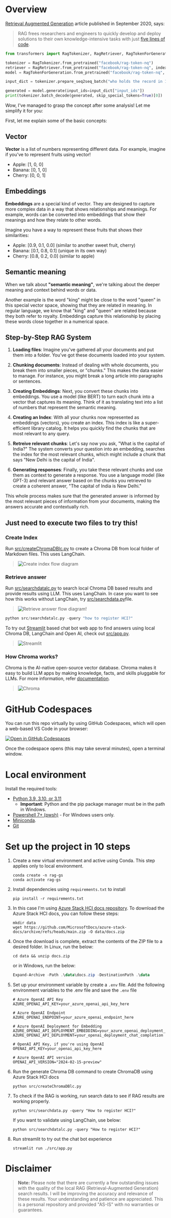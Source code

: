 # Overview
[Retrieval Augmented Generation](https://ai.meta.com/blog/retrieval-augmented-generation-streamlining-the-creation-of-intelligent-natural-language-processing-models/) article  published in September 2020, says:
> RAG frees researchers and engineers to quickly develop and deploy solutions to their own knowledge-intensive tasks with just [five lines of code](https://huggingface.co/facebook/rag-token-nq#usage).

```python
from transformers import RagTokenizer, RagRetriever, RagTokenForGeneration

tokenizer = RagTokenizer.from_pretrained("facebook/rag-token-nq")
retriever = RagRetriever.from_pretrained("facebook/rag-token-nq", index_name="exact", use_dummy_dataset=True)
model = RagTokenForGeneration.from_pretrained("facebook/rag-token-nq", retriever=retriever)

input_dict = tokenizer.prepare_seq2seq_batch("who holds the record in 100m freestyle", return_tensors="pt") 

generated = model.generate(input_ids=input_dict["input_ids"]) 
print(tokenizer.batch_decode(generated, skip_special_tokens=True)[0])
```


Wow, I've managed to grasp the concept after some  analysis! Let me simplify it for you:

First, let me explain some of the basic concepts:
## Vector
**Vector** is a list of numbers representing different data. For example, imagine if you've to represent fruits using vector!
  - Apple: [1, 0, 0]
  - Banana: [0, 1, 0]
  - Cherry: [0, 0, 1]

## Embeddings
**Embeddings** are a special kind of vector. They are designed to capture more complex data in a way that shows relationships and meanings. For example, words can be converted into embeddings that show their meanings and how they relate to other words. 

Imagine you have a way to represent these fruits that shows their similarities:
- Apple: [0.9, 0.1, 0.0] (similar to another sweet fruit, cherry)
- Banana: [0.1, 0.8, 0.1] (unique in its own way)
- Cherry: [0.8, 0.2, 0.0] (similar to apple)

## Semantic meaning
When we talk about **"semantic meaning"**, we're talking about the deeper meaning and context behind words or data. 

Another example is the word "king" might be close to the word "queen" in this special vector space, showing that they are related in meaning. In regular language, we know that "king" and "queen" are related because they both refer to royalty. Embeddings capture this relationship by placing these words close together in a numerical space.

## Step-by-Step RAG System

1. **Loading files**: Imagine you've gathered all your documents and put them into a folder. You've got these documents loaded into your system.

2. **Chunking documents**: Instead of dealing with whole documents, you break them into smaller pieces, or "chunks." This makes the data easier to manage. For instance, you might break a long article into paragraphs or sentences.

3. **Creating Embeddings**: Next, you convert these chunks into embeddings. You use a model (like BERT) to turn each chunk into a vector that captures its meaning. Think of it as translating text into a list of numbers that represent the semantic meaning.

4. **Creating an Index**: With all your chunks now represented as embeddings (vectors), you create an index. This index is like a super-efficient library catalog. It helps you quickly find the chunks that are most relevant to any query.

5. **Retreive relevant chunks**: Let's say now you ask, "What is the capital of India?" The system converts your question into an embedding, searches the index for the most relevant chunks, which might include a chunk that says "New Delhi is the capital of India".

6. **Generating responses**: Finally, you take these relevant chunks and use them as context to generate a response. You use a language model (like GPT-3) and relevant answer based on the chunks you retrieved to create a coherent answer, "The capital of India is New Delhi."

This whole process makes sure that the generated answer is informed by the most relevant pieces of information from your documents, making the answers accurate and contextually rich.

## Just need to execute two files to try this!

### Create Index
Run [src/createChromaDBlc.py](src/createChromaDBlc.py) to create a Chroma DB from local folder of Markdown files. This uses LangChain.

>![Create index flow diagram](images/image-03.png)

### Retrieve answer
Run [src/searchdatalc.py](src/searchdatalc.py) to search local Chroma DB based results and provide results using LLM. This uses LangChain. In case you want to see how this works without LangChain, try [src/searchdata.py](src/searchdata.py)file.

>![Retrieve answer flow diagram!](images/image-04.png)

```python
python src/searchdatalc.py -query "how to register HCI?"
```

To try out [Streamlit](https://streamlit.io/) based chat bot web app to find answers using local Chroma DB, LangChain and Open AI, check out [src/app.py](src/app.py).
>![Streamlit](images/image-02.png)

### How Chroma works?
Chroma is the AI-native open-source vector database. Chroma makes it easy to build LLM apps by making knowledge, facts, and skills pluggable for LLMs. For more information, refer [documentation](https://docs.trychroma.com/).
>![Chroma](images/chromadb.svg)

# GitHub Codespaces

You can run this repo virtually by using GitHub Codespaces, which will open a web-based VS Code in your browser:

[![Open in GitHub Codespaces](https://img.shields.io/static/v1?style=for-the-badge&label=GitHub+Codespaces&message=Open&color=brightgreen&logo=github)](https://codespaces.new/anoobbacker/hci-rag)

Once the codespace opens (this may take several minutes), open a terminal window.

# Local environment
Install the required tools:

- [Python 3.9, 3.10, or 3.11](https://www.python.org/downloads/)
    - **Important**: Python and the pip package manager must be in the path in Windows.   
- [Powershell 7+ (pwsh)](https://github.com/powershell/powershell) - For Windows users only.
- [Miniconda](https://docs.anaconda.com/miniconda/miniconda-install/).
- [Git](https://git-scm.com/downloads)

# Set up the project in 10 steps

1. Create a new virtual environment and active using Conda. This step applies only to local environment.
    ```shell
    conda create -n rag-gs
    conda activate rag-gs
    ```

1. Install dependencies using `requirements.txt` to install
    ```shell
    pip install -r requirements.txt
    ```

1. In this case I'm using [Azure Stack HCI docs repository](https://github.com/MicrosoftDocs/azure-stack-docs/). To download the Azure Stack HCI docs, you can follow these steps:
    ```shell
    mkdir data
    wget https://github.com/MicrosoftDocs/azure-stack-docs/archive/refs/heads/main.zip -O data/docs.zip
    ```

1. Once the download is complete, extract the contents of the ZIP file to a desired folder.
    In Linux, run the below:
    ```shell
    cd data && unzip docs.zip
    ```

    or in Windows, run the below:
    ```PowerShell
    Expand-Archive -Path .\data\docs.zip -DestinationPath .\data
    ```

1. Set up your environment variable by create a `.env` file. Add the following environment variables to the .env file and save the `.env` file
    ```env
    # Azure OpenAI API Key
    AZURE_OPENAI_API_KEY=your_azure_openai_api_key_here

    # Azure OpenAI Endpoint
    AZURE_OPENAI_ENDPOINT=your_azure_openai_endpoint_here

    # Azure OpenAI Deployment for Embedding
    AZURE_OPENAI_API_DEPLOYMENT_EMBEDDING=your_azure_openai_deployment_embedding_here
    AZURE_OPENAI_API_DEPLOYMENT=your_openai_deployment_chat_completion

    # OpenAI API Key, if you're using OpenAI
    OPENAI_API_KEY=your_openai_api_key_here

    # Azure OpenAI API version
    OPENAI_API_VERSION="2024-02-15-preview"
    ```
1. Run the generate Chroma DB command to create ChromaDB using Azure Stack HCI docs
    ```shell
    python src/createChromaDBlc.py
    ```

1. To check if the RAG is working, run search data to see if RAG results are working properly.
    ```shell
    python src/searchdata.py -query "How to register HCI?"
    ```

    If you want to validate using LangChain, use below:
    ```shell
    python src/searchdatalc.py -query "How to register HCI?"
    ```

1. Run streamlit to try out the chat bot experience
    ```shell
    streamlit run ./src/app.py
    ```

# Disclaimer

> **Note:** Please note that there are currently a few outstanding issues with the quality of the local RAG (Retrieval-Augmented Generation) search results. I will be improving the accuracy and relevance of these results. Your understanding and patience are appreciated. This is a personal repository and provided "AS-IS" with no warranties or guarantees. 
